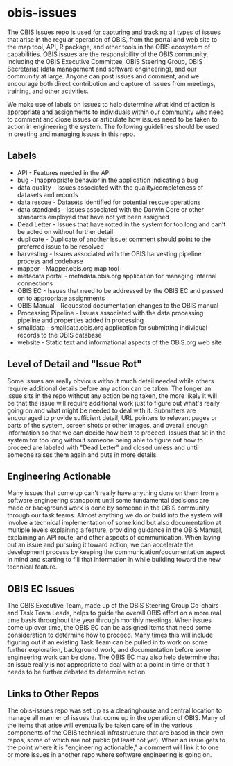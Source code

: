 # obis-issues

The OBIS Issues repo is used for capturing and tracking all types of issues that arise in the regular operation of OBIS, from the portal and web site to the map tool, API, R package, and other tools in the OBIS ecosystem of capabilities. OBIS issues are the responsibility of the OBIS community, including the OBIS Executive Committee, OBIS Steering Group, OBIS Secretariat (data management and software engineering), and our community at large. Anyone can post issues and comment, and we encourage both direct contribution and capture of issues from meetings, training, and other activities.

We make use of labels on issues to help determine what kind of action is appropriate and assignments to individuals within our community who need to comment and close issues or articulate how issues need to be taken to action in engineering the system. The following guidelines should be used in creating and managing issues in this repo.

## Labels

* API - Features needed in the API
* bug - Inappropriate behavior in the application indicating a bug
* data quality - Issues associated with the quality/completeness of datasets and records
* data rescue - Datasets identified for potential rescue operations
* data standards - Issues associated with the Darwin Core or other standards employed that have not yet been assigned
* Dead Letter - Issues that have rotted in the system for too long and can't be acted on without further detail
* duplicate - Duplicate of another issue; comment should point to the preferred issue to be resolved
* harvesting - Issues associated with the OBIS harvesting pipeline process and codebase
* mapper - Mapper.obis.org map tool
* metadata portal - metadata.obis.org application for managing internal connections
* OBIS EC - Issues that need to be addressed by the OBIS EC and passed on to appropriate assignments
* OBIS Manual - Requested documentation changes to the OBIS manual
* Processing Pipeline - Issues associated with the data processing pipeline and properties added in processing
* smalldata - smalldata.obis.org application for submitting individual records to the OBIS database
* website - Static text and informational aspects of the OBIS.org web site

## Level of Detail and "Issue Rot"

Some issues are really obvious without much detail needed while others require additional details before any action can be taken. The longer an issue sits in the repo without any action being taken, the more likely it will be that the issue will require additional work just to figure out what's really going on and what might be needed to deal with it. Submitters are encouraged to provide sufficient detail, URL pointers to relevant pages or parts of the system, screen shots or other images, and overall enough information so that we can decide how best to proceed. Issues that sit in the system for too long without someone being able to figure out how to proceed are labeled with "Dead Letter" and closed unless and until someone raises them again and puts in more details.

## Engineering Actionable

Many issues that come up can't really have anything done on them from a software engineering standpoint until some fundamental decisions are made or background work is done by someone in the OBIS community through our task teams. Almost anything we do or build into the system will involve a technical implementation of some kind but also documentation at multiple levels explaining a feature, providing guidance in the OBIS Manual, explaining an API route, and other aspects of communication. When laying out an issue and pursuing it toward action, we can accelerate the development process by keeping the communication/documentation aspect in mind and starting to fill that information in while building toward the new technical feature.

## OBIS EC Issues

The OBIS Executive Team, made up of the OBIS Steering Group Co-chairs and Task Team Leads, helps to guide the overall OBIS effort on a more real time basis throughout the year through monthly meetings. When issues come up over time, the OBIS EC can be assigned items that need some consideration to determine how to proceed. Many times this will include figuring out if an existing Task Team can be pulled in to work on some further exploration, background work, and documentation before some engineering work can be done. The OBIS EC may also help determine that an issue really is not appropriate to deal with at a point in time or that it needs to be further debated to determine action.

## Links to Other Repos

The obis-issues repo was set up as a clearinghouse and central location to manage all manner of issues that come up in the operation of OBIS. Many of the items that arise will eventually be taken care of in the various components of the OBIS technical infrastructure that are based in their own repos, some of which are not public (at least not yet). When an issue gets to the point where it is "engineering actionable," a comment will link it to one or more issues in another repo where software engineering is going on.
